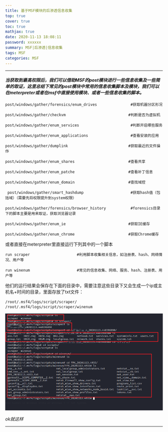 ```yaml
---
title: 基于MSF模块的后渗透信息收集
top: true
cover: true
toc: true
mathjax: true
date: 2020-11-13 18:08:11
password: xxxxxx
summary: MSF|后渗透|信息收集
tags: MSF
categories: MSF
---
```


---

#### *当获取到最高权限后，我们可以借助MSF的post模块进行一些信息收集及一些简单的取证，这里总结下常见的post模块中常用的信息收集脚本及模块，我们可以在meterpreter或者在msf中直接使用模块、或者一些信息收集的脚本。*

```
post/windows/gather/forensics/enum_drives				#获取机器分区形况

post/windows/gather/checkvm							   #判断是否为虚拟机

post/windows/gather/enum_services					    #判断开启哪些服务

post/windows/gather/enum_applications				    #查看安装的应用

post/windows/gather/dumplink						   #获取最近的文件操作

post/windows/gather/enum_shares						   #查看共享

post/windows/gather/enum_patche						   #查看补丁信息

post/windows/gather/enum_domain						   #查找域控

 post/windows/gather/smart_hashdump					    #获取hash值（包括域）（需要先将权限提升到system权限）

post/windows/gather/forensics/browser_history			#forensics目录下的脚本主要是用来取证，获取浏览器记录

post/windows/gather/enum_ie 						   #获取IE缓存

post/windows/gather/enum_chrome 					   #获取Chrome缓存

```



或者直接在meterpreter里直接运行下列其中的一个脚本

```
run scraper						#利用脚本收集相关信息，如注册表、hash、网络情况、用户等								  

run	winenum						#常见的信息收集、网络、服务、hash、注册表、用户等	
```

他们的运行结果会保存在下面的目录中，需要注意这些目录下又会生成一个ip或主机名+时间的目录，里面存放了txt文件：

```
/root/.msf4/logs/script/scraper/
/root/.msf4/logs/script/scraper/winenum
```

![post](基于MSF模块的后渗透信息收集/post.png)



*ok就这样*

---

